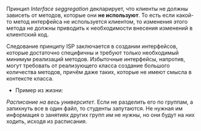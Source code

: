 Принцип *Interface seggregation* декларирует, что клиенты не должны зависеть от методов, которые они **не используют**. То есть если какой-то метод интерфейса не используется клиентом, то изменения этого метода не должны приводить к необходимости внесения изменений в клиентский код.

Следование принципу ISP заключается в создании интерфейсов, которые достаточно специфичны и требуют только необходимый минимум реализаций методов. Избыточные интерфейсы, напротив, могут требовать от реализующего класса создание большого количества методов, причём даже таких, которые не имеют смысла в контексте класса.

- Пример из жизни:

*Расписание на весь университет*. Если не разделить его по группам, а запихнуть все в один файл, то студенты запутаются. Не нужная им информация о занятиях других групп им не нужны, но они будут на них ходить, исходя из расписания.

